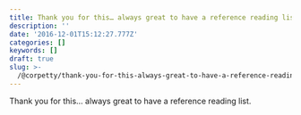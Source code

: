 ```yaml
---
title: Thank you for this… always great to have a reference reading list.
description: ''
date: '2016-12-01T15:12:27.777Z'
categories: []
keywords: []
draft: true
slug: >-
  /@corpetty/thank-you-for-this-always-great-to-have-a-reference-reading-list-fde007821b4e
---
```


Thank you for this… always great to have a reference reading list.